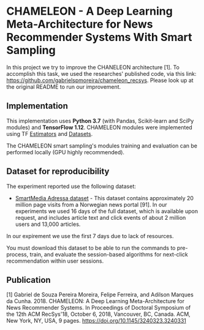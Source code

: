 # CHAMELEON - A Deep Learning Meta-Architecture for News Recommender Systems With Smart Sampling

In this project we try to improve the CHANELEON architecture [1].
To accomplish this task, we used the researches' published code, via this link: https://github.com/gabrielspmoreira/chameleon_recsys. 
Please look up at the original README to run our improvement.


## Implementation

This implementation uses **Python 3.7** (with Pandas, Scikit-learn and SciPy modules) and **TensorFlow 1.12**. CHAMELEON modules were implemented using TF [Estimators](https://www.tensorflow.org/guide/estimators) and [Datasets](https://www.tensorflow.org/guide/datasets).

The CHAMELEON smart sampling's modules training and evaluation can be performed locally (GPU highly recommended).

## Dataset for reproducibility
The experiment reported use the following dataset:

* [SmartMedia Adressa dataset](http://reclab.idi.ntnu.no/dataset) - This dataset contains approximately 20
million page visits from a Norwegian news portal [91]. In our experiments we used 16 days of the full dataset, which is available upon request, and includes article text and click events of about 2 million users and 13,000 articles.

In our expirement we use the first 7 days due to lack of resources.

You must download this dataset to be able to run the commands to pre-process, train, and evaluate the session-based algorithms for next-click recommendation within user sessions.

## Publication
[1] Gabriel de Souza Pereira Moreira, Felipe Ferreira, and Adilson Marques da Cunha. 2018. CHAMELEON: A Deep Learning Meta-Architecture for News Recommender Systems. In Proceedings of Doctoral Symposium of the 12th ACM RecSys'18, October 6, 2018, Vancouver, BC, Canada. ACM, New York, NY, USA, 9 pages. https://doi.org/10.1145/3240323.3240331
